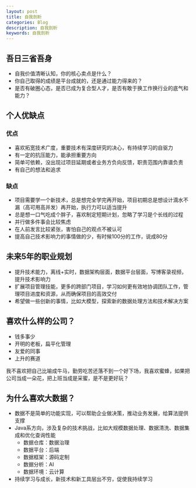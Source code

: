 ```yaml
---
layout: post
title: 自我剖析
categories: Blog
description: 自我剖析
keywords: 自我剖析
---
```

## 吾日三省吾身
- 自我价值清晰认知，你的核心卖点是什么？
- 你自己取得的成绩是平台成就的，还是通过能力得来的？
- 是否有破圈心态，是否已成为复合型人才，是否有敢于换工作换行业的底气和能力？

## 个人优缺点
### 优点
- 喜欢拓宽技术广度，重要技术有深度研究的决心，有持续学习的自驱力
- 有一定的抗压能力，能承担重要方向
- 简单可依赖，没出现过项目延期或者业务方负向反馈，职责范围内靠谱负责
- 有自己的想法和追求


### 缺点
- 项目需要学一个新技术，总是想完全学完再开始，项目初期总是想设计滴水不漏（高可用高并发）再开始，执行力可以适当提升
- 总是想一口气吃成个胖子，喜欢制定短期计划，忽略了学习是个长线的过程
- 并行做多件事会比较焦虑
- 在人前发言比较紧张，害怕自己的观点不被认可
- 提高自己技术影响力的事情做的少，有时候100分的工作，说成80分


## 未来5年的职业规划
- 提升技术能力，离线+实时，数据架构层面，数据平台层面，写博客录视频，提升技术影响力
- 扩展项目管理技能，更多的跨部门项目，学习如何更有效地协调团队工作，管理项目进度和资源，从而确保项目的高效交付
- 希望做一些创新的事情，比如大模型，探索新的数据处理方法和技术解决方案


## 喜欢什么样的公司？
- 钱多事少
- 开明的老板，扁平化管理
- 友爱的同事
- 上升的赛道

我不喜欢把自己比喻成牛马，勤劳吃苦还落不到一个好下场，我喜欢蜜蜂，如果把公司当成一朵花，把上班当成是采蜜，是不是更好玩？


## 为什么喜欢大数据？
- 数据不是简单的功能实现，可以帮助企业做决策，推动业务发展，给算法提供支撑
- Java系方向，涉及复杂的技术挑战，比如大规模数据处理、数据清洗、数据集成和优化查询性能
  - 数据仓库：数据治理
  - 数据平台：后端
  - 数据框架：源码定制
  - 数据分析：AI
  - 数据环境：云计算
- 持续学习与成长，新技术和新工具层出不穷，促使我持续学习